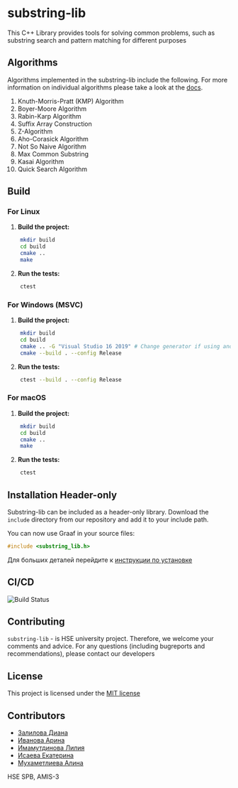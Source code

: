 # substring-lib
This C++ Library provides tools for solving common problems, 
such as substring search and pattern matching for different 
purposes


## Algorithms

Algorithms implemented in the substring-lib include the following. For more information on individual algorithms please take a look at the [docs](docs/Algo-description.pdf).
1. Knuth-Morris-Pratt (KMP) Algorithm
2. Boyer-Moore Algorithm
3. Rabin-Karp Algorithm
4. Suffix Array Construction
5. Z-Algorithm
6. Aho-Corasick Algorithm
7. Not So Naive Algorithm
8. Max Common Substring
9. Kasai Algorithm
10. Quick Search Algorithm

## Build

### For Linux 

1. **Build the project:**
```sh
    mkdir build
    cd build
    cmake ..
    make
```

2. **Run the tests:**
```sh
    ctest
```

### For Windows (MSVC)

1. **Build the project:**
```sh
    mkdir build
    cd build
    cmake .. -G "Visual Studio 16 2019" # Change generator if using another version of Visual Studio
    cmake --build . --config Release
```

2. **Run the tests:**
```sh
    ctest --build . --config Release
```

### For macOS

1. **Build the project:**
```sh
    mkdir build
    cd build
    cmake ..
    make
```


2. **Run the tests:**
```sh
    ctest
```

## Installation Header-only
Substring-lib can be included as a header-only library.
Download the `include` directory from our repository and add it to your include path. 

You can now use Graaf in your source files:
```c++
#include <substring_lib.h>
```

Для больших деталей перейдите к [инструкции по установке](include/README.md)

## CI/CD

![Build Status](https://github.com/lilyrebersubstring-lib/actions/workflows/cmake-single-platform.yml/cmake-single-platform.svg)

## Contributing

```substring-lib``` - is HSE university project.
Therefore, we welcome your comments and advice. For any questions (including bugreports and recommendations), please contact our developers

## License

This project is licensed under the [MIT license](LICENSE)

## Contributors

* [Залилова Диана](https://www.github.com/mediana105)
* [Иванова Арина](https://www.github.com/Arishkamu)
* [Имамутдинова Лилия](https://www.github.com/lilyreber)
* [Исаева Екатерина](https://www.github.com/karambo3a)
* [Мухаметлиева Алина](https://www.github.com/Alina-Muha)

HSE SPB, AMIS-3
